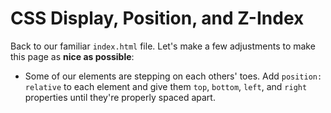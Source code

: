 # CSS Display, Position, and Z-Index

Back to our familiar `index.html` file. Let's make a few adjustments to make this page as **nice as possible**:

<!-- - Make a CSS file and import it into your HTML. Feel free to adjust your **HTML or CSS** as needed. -->
<!-- - Frequently, we'd like to make our footer visible so that we don't have to scroll to the bottom to see the information. We can do this by using `fixed`. -->
  <!-- - Starting from `Contact Me` and continuing for the rest of the content on the page, make it so that that information is visible no matter where the user is looking. Additionally, using either Flexbox, grid, or `position: relative`, make the information display in a row, rather than a column. -->
  <!-- - Add some [Lorem Ipsum](https://www.lipsum.com/) in `p` tags to extend the length of the page so that you can make sure it works. -->
<!-- - Let's make our skills list render next to our image. Using `position: relative`, `display: flex`, or grid, reposition your skills to start at the same vertical position as the first image. However, on the horizontal axis, they should be to the right with 20 pixels between them. -->
<!-- - Let's shed some light on the situation. Place this [image](http://www.sunnysidedrama.com/index/Welcome_files/Playtime_Sun-4.png) in the upper-right hand corner of the screen. Give it `position: absolute` so it stays there, and make sure it has a `z-index` so that nothing ever covers it. -->

<!-- Now, because we're evil, let's make some parts of the page as **unusable as possible** (muahaha). Make a copy of your `index.html` file called `evilIndex.html`, and make a corresponding copy of your CSS: -->

<!-- - `:hover` is something that you can add to your CSS selectors to change their styling when the mouse is hovering over an element. We'd like to mess with our users and make elements disappear when they mouse over the element. Add `display: none` to your `img` elements' `hover` selectors so that the images disappear when the user mouses over them. -->
  <!-- - Bonus: Add `hover` selectors to your different text elements that change their `background-color`. -->
<!-- - You know what would maximize use of space? If our elements were _unbelievably thin_ and placed next to each other. Make the `width` of each element 20px. Then add `display: flex; justify-content: space-around` to your `body` selector. **Much better.** -->
- Some of our elements are stepping on each others' toes. Add `position: relative` to each element and give them `top`, `bottom`, `left`, and `right` properties until they're properly spaced apart.

<!-- **Bonus**: See how deviously unusable you can make your site. The ugliest site that people can _describe their CSS_ for wins! -->
